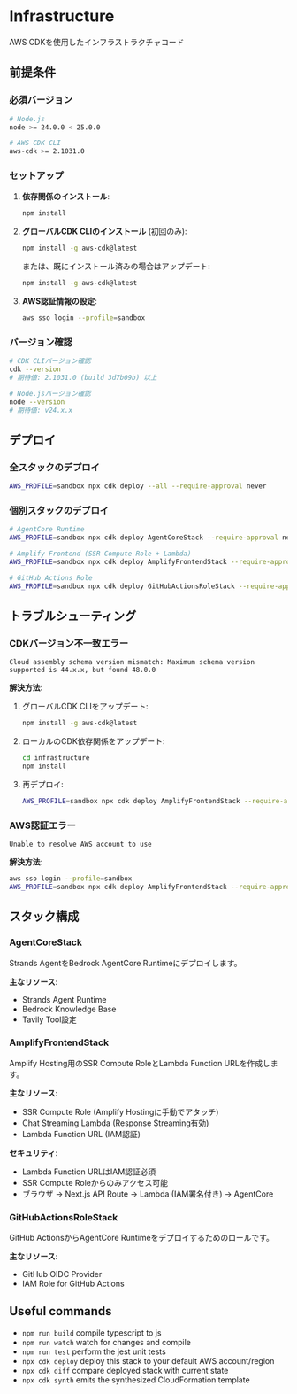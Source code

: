 # Infrastructure

AWS CDKを使用したインフラストラクチャコード

## 前提条件

### 必須バージョン

```bash
# Node.js
node >= 24.0.0 < 25.0.0

# AWS CDK CLI
aws-cdk >= 2.1031.0
```

### セットアップ

1. **依存関係のインストール**:
   ```bash
   npm install
   ```

2. **グローバルCDK CLIのインストール** (初回のみ):
   ```bash
   npm install -g aws-cdk@latest
   ```

   または、既にインストール済みの場合はアップデート:
   ```bash
   npm install -g aws-cdk@latest
   ```

3. **AWS認証情報の設定**:
   ```bash
   aws sso login --profile=sandbox
   ```

### バージョン確認

```bash
# CDK CLIバージョン確認
cdk --version
# 期待値: 2.1031.0 (build 3d7b09b) 以上

# Node.jsバージョン確認
node --version
# 期待値: v24.x.x
```

## デプロイ

### 全スタックのデプロイ

```bash
AWS_PROFILE=sandbox npx cdk deploy --all --require-approval never
```

### 個別スタックのデプロイ

```bash
# AgentCore Runtime
AWS_PROFILE=sandbox npx cdk deploy AgentCoreStack --require-approval never

# Amplify Frontend (SSR Compute Role + Lambda)
AWS_PROFILE=sandbox npx cdk deploy AmplifyFrontendStack --require-approval never

# GitHub Actions Role
AWS_PROFILE=sandbox npx cdk deploy GitHubActionsRoleStack --require-approval never
```

## トラブルシューティング

### CDKバージョン不一致エラー

```
Cloud assembly schema version mismatch: Maximum schema version supported is 44.x.x, but found 48.0.0
```

**解決方法**:

1. グローバルCDK CLIをアップデート:
   ```bash
   npm install -g aws-cdk@latest
   ```

2. ローカルのCDK依存関係をアップデート:
   ```bash
   cd infrastructure
   npm install
   ```

3. 再デプロイ:
   ```bash
   AWS_PROFILE=sandbox npx cdk deploy AmplifyFrontendStack --require-approval never
   ```

### AWS認証エラー

```
Unable to resolve AWS account to use
```

**解決方法**:

```bash
aws sso login --profile=sandbox
AWS_PROFILE=sandbox npx cdk deploy AmplifyFrontendStack --require-approval never
```

## スタック構成

### AgentCoreStack

Strands AgentをBedrock AgentCore Runtimeにデプロイします。

**主なリソース**:
- Strands Agent Runtime
- Bedrock Knowledge Base
- Tavily Tool設定

### AmplifyFrontendStack

Amplify Hosting用のSSR Compute RoleとLambda Function URLを作成します。

**主なリソース**:
- SSR Compute Role (Amplify Hostingに手動でアタッチ)
- Chat Streaming Lambda (Response Streaming有効)
- Lambda Function URL (IAM認証)

**セキュリティ**:
- Lambda Function URLはIAM認証必須
- SSR Compute Roleからのみアクセス可能
- ブラウザ → Next.js API Route → Lambda (IAM署名付き) → AgentCore

### GitHubActionsRoleStack

GitHub ActionsからAgentCore Runtimeをデプロイするためのロールです。

**主なリソース**:
- GitHub OIDC Provider
- IAM Role for GitHub Actions

## Useful commands

* `npm run build`   compile typescript to js
* `npm run watch`   watch for changes and compile
* `npm run test`    perform the jest unit tests
* `npx cdk deploy`  deploy this stack to your default AWS account/region
* `npx cdk diff`    compare deployed stack with current state
* `npx cdk synth`   emits the synthesized CloudFormation template
